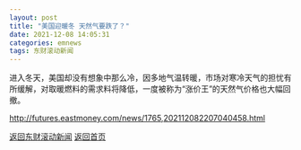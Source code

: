 ```yaml
---
layout: post
title: "美国迎暖冬 天然气要跌了？"
date: 2021-12-08 14:05:31
categories: emnews
tags: 东财滚动新闻
---
```


进入冬天，美国却没有想象中那么冷，因多地气温转暖，市场对寒冷天气的担忧有所缓解，对取暖燃料的需求料将降低，一度被称为“涨价王”的天然气价格也大幅回撤。

<http://futures.eastmoney.com/news/1765,202112082207040458.html>

[返回东财滚动新闻](//finews.zning.me/emnews/)
[返回首页](//finews.zning.me/)